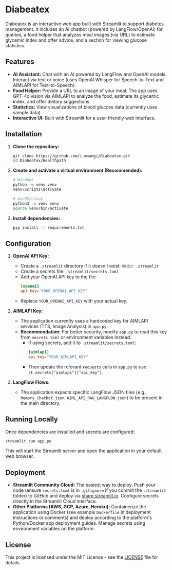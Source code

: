 # Diabeatex

Diabeatex is an interactive web app built with Streamlit to support diabetes management. It includes an AI chatbot (powered by LangFlow/OpenAI) for queries, a food helper that analyzes meal images (via URL) to estimate glycemic index and offer advice, and a section for viewing glucose statistics.

## Features

*   **AI Assistant:** Chat with an AI powered by LangFlow and OpenAI models. Interact via text or voice (uses OpenAI Whisper for Speech-to-Text and AIMLAPI for Text-to-Speech).
*   **Food Helper:** Provide a URL to an image of your meal. The app uses GPT-4o vision via AIMLAPI to analyze the food, estimate its glycemic index, and offer dietary suggestions.
*   **Statistics:** View visualizations of blood glucose data (currently uses sample data).
*   **Interactive UI:** Built with Streamlit for a user-friendly web interface.

## Installation

1.  **Clone the repository:**
    ```bash
    git clone https://github.com/i-mwangi/Diabeatex.git
    cd Diabeatex/Healthpath
    ```
2.  **Create and activate a virtual environment (Recommended):**
    ```bash
    # Windows
    python -m venv venv
    venv\Scripts\activate

    # macOS/Linux
    python3 -m venv venv
    source venv/bin/activate
    ```
3.  **Install dependencies:**
    ```bash
    pip install -r requirements.txt
    ```

## Configuration

1.  **OpenAI API Key:**
    *   Create a `.streamlit` directory if it doesn't exist: `mkdir .streamlit`
    *   Create a secrets file: `.streamlit/secrets.toml`
    *   Add your OpenAI API key to the file:
        ```toml
        [openai]
        api_key="YOUR_OPENAI_API_KEY"
        ```
    *   Replace `YOUR_OPENAI_API_KEY` with your actual key.

2.  **AIMLAPI Key:**
    *   The application currently uses a hardcoded key for AIMLAPI services (TTS, Image Analysis) in `app.py`.
    *   **Recommendation:** For better security, modify `app.py` to read this key from `secrets.toml` or environment variables instead.
        *   If using secrets, add it to `.streamlit/secrets.toml`:
            ```toml
            [aimlapi]
            api_key="YOUR_AIMLAPI_KEY"
            ```
        *   Then update the relevant `requests` calls in `app.py` to use `st.secrets["aimlapi"]["api_key"]`.

3.  **LangFlow Flows:**
    *   The application expects specific LangFlow JSON files (e.g., `Memory_Chatbot.json`, `AIML_API_RAG_LANGFLOW.json`) to be present in the main directory.

## Running Locally

Once dependencies are installed and secrets are configured:

```bash
streamlit run app.py
```

This will start the Streamlit server and open the application in your default web browser.

## Deployment

*   **Streamlit Community Cloud:** The easiest way to deploy. Push your code (ensure `secrets.toml` is in `.gitignore` if you commit the `.streamlit` folder) to GitHub and deploy via [share.streamlit.io](https://share.streamlit.io/). Configure secrets directly in the Streamlit Cloud interface.
*   **Other Platforms (AWS, GCP, Azure, Heroku):** Containerize the application using Docker (see example `Dockerfile` in deployment instructions or comments) and deploy according to the platform's Python/Docker app deployment guides. Manage secrets using environment variables on the platform.

## License

This project is licensed under the MIT License - see the [LICENSE](LICENSE) file for details.